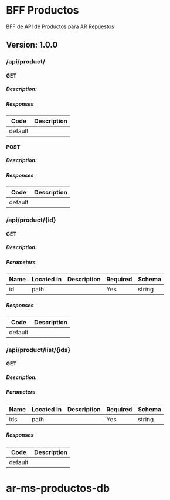 # BFF Productos
BFF de API de Productos para AR Repuestos

## Version: 1.0.0

### /api/product/

#### GET
##### Description:



##### Responses

| Code | Description |
| ---- | ----------- |
| default |  |

#### POST
##### Description:



##### Responses

| Code | Description |
| ---- | ----------- |
| default |  |

### /api/product/{id}

#### GET
##### Description:



##### Parameters

| Name | Located in | Description | Required | Schema |
| ---- | ---------- | ----------- | -------- | ---- |
| id | path |  | Yes | string |

##### Responses

| Code | Description |
| ---- | ----------- |
| default |  |

### /api/product/list/{ids}

#### GET
##### Description:



##### Parameters

| Name | Located in | Description | Required | Schema |
| ---- | ---------- | ----------- | -------- | ---- |
| ids | path |  | Yes | string |

##### Responses

| Code | Description |
| ---- | ----------- |
| default |  |
# ar-ms-productos-db
